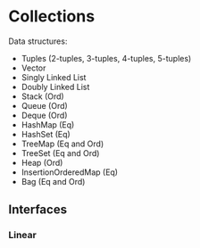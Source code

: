 # Collections 

Data structures:

- Tuples (2-tuples, 3-tuples, 4-tuples, 5-tuples)
- Vector
- Singly Linked List
- Doubly Linked List
- Stack (Ord)
- Queue (Ord)
- Deque (Ord)
- HashMap (Eq)
- HashSet (Eq)
- TreeMap (Eq and Ord)
- TreeSet (Eq and Ord)
- Heap (Ord)
- InsertionOrderedMap (Eq)
- Bag (Eq and Ord)

## Interfaces

### Linear 
